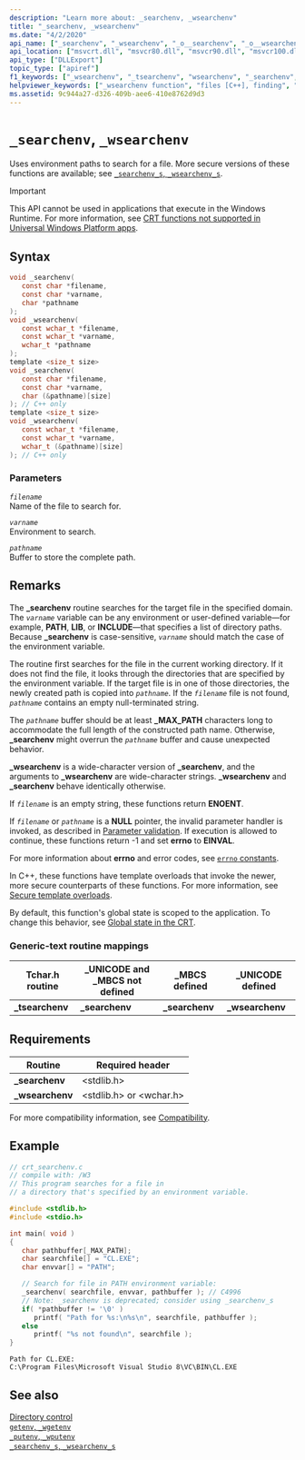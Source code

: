 ```yaml
---
description: "Learn more about: _searchenv, _wsearchenv"
title: "_searchenv, _wsearchenv"
ms.date: "4/2/2020"
api_name: ["_searchenv", "_wsearchenv", "_o__searchenv", "_o__wsearchenv"]
api_location: ["msvcrt.dll", "msvcr80.dll", "msvcr90.dll", "msvcr100.dll", "msvcr100_clr0400.dll", "msvcr110.dll", "msvcr110_clr0400.dll", "msvcr120.dll", "msvcr120_clr0400.dll", "ucrtbase.dll", "api-ms-win-crt-environment-l1-1-0.dll", "api-ms-win-crt-private-l1-1-0.dll"]
api_type: ["DLLExport"]
topic_type: ["apiref"]
f1_keywords: ["_wsearchenv", "_tsearchenv", "wsearchenv", "_searchenv", "searchenv"]
helpviewer_keywords: ["_wsearchenv function", "files [C++], finding", "_searchenv function", "tsearchenv function", "environment paths, searching for files", "_tsearchenv function", "wsearchenv function", "searchenv function", "environment paths"]
ms.assetid: 9c944a27-d326-409b-aee6-410e8762d9d3
---
```

# `_searchenv`, `_wsearchenv`

Uses environment paths to search for a file. More secure versions of these functions are available; see [`_searchenv_s`, `_wsearchenv_s`](searchenv-s-wsearchenv-s.md).

> [!IMPORTANT]
> This API cannot be used in applications that execute in the Windows Runtime. For more information, see [CRT functions not supported in Universal Windows Platform apps](../../cppcx/crt-functions-not-supported-in-universal-windows-platform-apps.md).

## Syntax

```C
void _searchenv(
   const char *filename,
   const char *varname,
   char *pathname
);
void _wsearchenv(
   const wchar_t *filename,
   const wchar_t *varname,
   wchar_t *pathname
);
template <size_t size>
void _searchenv(
   const char *filename,
   const char *varname,
   char (&pathname)[size]
); // C++ only
template <size_t size>
void _wsearchenv(
   const wchar_t *filename,
   const wchar_t *varname,
   wchar_t (&pathname)[size]
); // C++ only
```

### Parameters

*`filename`*\
Name of the file to search for.

*`varname`*\
Environment to search.

*`pathname`*\
Buffer to store the complete path.

## Remarks

The **_searchenv** routine searches for the target file in the specified domain. The *`varname`* variable can be any environment or user-defined variable—for example, **PATH**, **LIB**, or **INCLUDE**—that specifies a list of directory paths. Because **_searchenv** is case-sensitive, *`varname`* should match the case of the environment variable.

The routine first searches for the file in the current working directory. If it does not find the file, it looks through the directories that are specified by the environment variable. If the target file is in one of those directories, the newly created path is copied into *`pathname`*. If the *`filename`* file is not found, *`pathname`* contains an empty null-terminated string.

The *`pathname`* buffer should be at least **_MAX_PATH** characters long to accommodate the full length of the constructed path name. Otherwise, **_searchenv** might overrun the *`pathname`* buffer and cause unexpected behavior.

**_wsearchenv** is a wide-character version of **_searchenv**, and the arguments to **_wsearchenv** are wide-character strings. **_wsearchenv** and **_searchenv** behave identically otherwise.

If *`filename`* is an empty string, these functions return **ENOENT**.

If *`filename`* or *`pathname`* is a **NULL** pointer, the invalid parameter handler is invoked, as described in [Parameter validation](../parameter-validation.md). If execution is allowed to continue, these functions return -1 and set **errno** to **EINVAL**.

For more information about **errno** and error codes, see [`errno` constants](../errno-constants.md).

In C++, these functions have template overloads that invoke the newer, more secure counterparts of these functions. For more information, see [Secure template overloads](../secure-template-overloads.md).

By default, this function's global state is scoped to the application. To change this behavior, see [Global state in the CRT](../global-state.md).

### Generic-text routine mappings

|Tchar.h routine|_UNICODE and _MBCS not defined|_MBCS defined|_UNICODE defined|
|---------------------|--------------------------------------|--------------------|-----------------------|
|**_tsearchenv**|**_searchenv**|**_searchenv**|**_wsearchenv**|

## Requirements

|Routine|Required header|
|-------------|---------------------|
|**_searchenv**|\<stdlib.h>|
|**_wsearchenv**|\<stdlib.h> or \<wchar.h>|

For more compatibility information, see [Compatibility](../compatibility.md).

## Example

```C
// crt_searchenv.c
// compile with: /W3
// This program searches for a file in
// a directory that's specified by an environment variable.

#include <stdlib.h>
#include <stdio.h>

int main( void )
{
   char pathbuffer[_MAX_PATH];
   char searchfile[] = "CL.EXE";
   char envvar[] = "PATH";

   // Search for file in PATH environment variable:
   _searchenv( searchfile, envvar, pathbuffer ); // C4996
   // Note: _searchenv is deprecated; consider using _searchenv_s
   if( *pathbuffer != '\0' )
      printf( "Path for %s:\n%s\n", searchfile, pathbuffer );
   else
      printf( "%s not found\n", searchfile );
}
```

```Output
Path for CL.EXE:
C:\Program Files\Microsoft Visual Studio 8\VC\BIN\CL.EXE
```

## See also

[Directory control](../directory-control.md)\
[`getenv`, `_wgetenv`](getenv-wgetenv.md)\
[`_putenv`, `_wputenv`](putenv-wputenv.md)\
[`_searchenv_s`, `_wsearchenv_s`](searchenv-s-wsearchenv-s.md)
